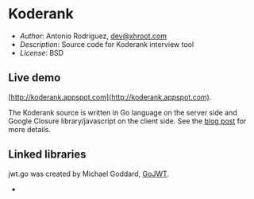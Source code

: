 Koderank
========

* *Author*: Antonio Rodriguez, dev@xhroot.com
* *Description*: Source code for Koderank interview tool
* *License*: BSD

Live demo
---------

[http://koderank.appspot.com](http://koderank.appspot.com).

The Koderank source is written in Go language on the server side and Google Closure library/javascript on the client side.  See the [blog post](http://www.xhroot.com/blog/2012/07/08/koderank/) for more details.

Linked libraries
----------------

jwt.go was created by Michael Goddard, [GoJWT](https://github.com/mzgoddard/gojwt/).


* 
